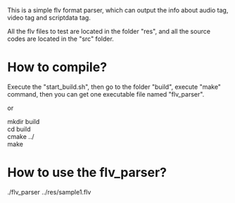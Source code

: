 This is a simple flv format parser, which can output the info about audio tag, video tag and scriptdata tag.

All the flv files to test are located in the folder "res", and all the source codes are located in the "src" folder.

# How to compile?
Execute the "start_build.sh", then go to the folder "build", execute "make" command, then you can get one executable file named "flv_parser".

or  

mkdir build  
cd build  
cmake ../  
make


# How to use the flv_parser?
./flv_parser ../res/sample1.flv 
